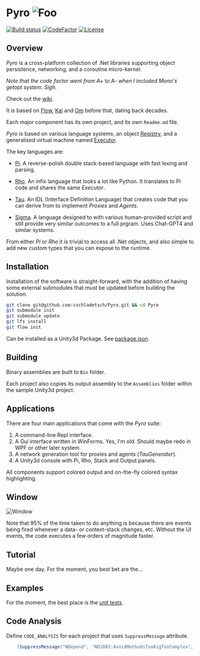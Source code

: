 # Pyro ![Foo](Library/flame-small.png)

[![Build status](https://ci.appveyor.com/api/projects/status/github/cschladetsch/flow?svg=true)](https://ci.appveyor.com/project/cschladetsch/flow)
[![CodeFactor](https://www.codefactor.io/repository/github/cschladetsch/pyro/badge)](https://www.codefactor.io/repository/github/cschladetsch/pyro)
[![License](https://img.shields.io/github/license/cschladetsch/pyro.svg?label=License&maxAge=86400)](/LICENSE)

## Overview

*Pyro* is a cross-platform collection of .Net libraries supporting object persistence, networking, and a coroutine
micro-kernel.

*Note that the code factor went from A+ to A- when I included Mono's _getopt_ system. Sigh.*

Check out the [wiki](../../wiki).

It is based on [Flow](https://github.com/cschladetsch/Flow),
[Kai](https://github.com/cschladetsch/KAI) and
[Om](https://github.com/cschladetsch/OM) before that, dating back decades.

Each major component has its own project, and its own `Readme.md` file.

*Pyro* is based on various language systems, an object [Registry](../../wiki/registry), and a generalised virtual
machine named [Executor](../../wiki/Executor).

The key languages are:

* [Pi](../../wiki/PiLang). A reverse-polish double stack-based language with fast lexing and parsing.

* [Rho](../../wiki/RhoLang). An infix language that looks a lot like Python. It translates to Pi code and shares the
  same *Executor*.

* [Tau](../../wiki/TauLang). An IDL (Interface Definition Language) that creates code that you can derive from to
  implement *Proxies* and *Agents*.

* [Sigma](../../wiki/SigmaLang). A language designed to with various human-provided script and still provide very similar outcomes to a full prgram. Uses Chat-GPT4 and similar systems.

From either *Pi* or *Rho* it is trivial to access all .Net objects, and also simple to add new custom types that you can
expose to the runtime.

## Installation

Installation of the software is straight-forward, with the addition of having some external submodules that must be
updated before building the solution.

```bash
git clone git@github.com:cschladetsch/Pyro.git && cd Pyro
git submodule init
git submodule update
git lfs install
git flow init
```

Can be installed as a Unity3d Package. See [package.json](package.json).

## Building

Binary assemblies are built to `Bin` folder.

Each project also copies its output assembly to the `Assemblies` folder within the sample Unity3d project.

## Applications

There are four main applications that come with the *Pyro* suite:

1. A command-line Repl interface.
1. A Gui interface written in WinForms. Yes, I'm old. Should maybe redo in WPF or other later system.
1. A network generation tool for proxies and agents (*TauGenerater*).
1. A Unity3d console with Pi, Rho, Stack and Output panels.

All components support colored output and on-the-fly colored syntax highlighting.

## Window

![Window](Resources/PyroWindow2.png)

Note that 95% of the time taken to do anything is because there are events being fired whenever a data- or context-stack
changes, etc. Without the UI events, the code executes a few orders of magnitude faster.

## Tutorial

Maybe one day. For the moment, you best bet are the...

## Examples

For the moment, the best place is the [unit tests](Test).

## Code Analysis

Define `CODE_ANALYSIS` for each project that uses `SuppressMessage` attribute.

```C#
    [SuppressMessage("NDepend", "ND1003:AvoidMethodsTooBigTooComplex", Justification="This is practically irreducible")]
```

